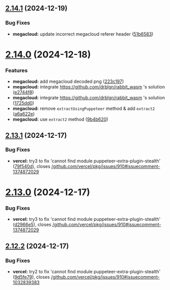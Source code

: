 ## [2.14.1](https://github.com/ghoshRitesh12/aniwatch/compare/v2.14.0...v2.14.1) (2024-12-19)


### Bug Fixes

* **megacloud:** update incorrect megacloud referer header ([51b6583](https://github.com/ghoshRitesh12/aniwatch/commit/51b658305519ddd4786b752c10cb7e80025bca86))



# [2.14.0](https://github.com/ghoshRitesh12/aniwatch/compare/v2.13.1...v2.14.0) (2024-12-18)


### Features

* **megacloud:** add megacloud decoded png ([223c197](https://github.com/ghoshRitesh12/aniwatch/commit/223c197d8467b8e3605be5b69f02883b5c20d98d))
* **megacloud:** integrate https://github.com/drblgn/rabbit_wasm 's solution ([e2744f8](https://github.com/ghoshRitesh12/aniwatch/commit/e2744f8fe7107f2395a826802d89dd3488d3369f))
* **megacloud:** integrate https://github.com/drblgn/rabbit_wasm 's solution ([1725dd0](https://github.com/ghoshRitesh12/aniwatch/commit/1725dd04ce479b6a3bdc3ef9ffe3a6bf4ffa26c1))
* **megacloud:** remove `extractUsingPuppeteer` method & add `extract2` ([a6a622e](https://github.com/ghoshRitesh12/aniwatch/commit/a6a622e0cdbadcb80cd96abd12e04f9b71039728))
* **megacloud:** use `extract2` method ([9b4b620](https://github.com/ghoshRitesh12/aniwatch/commit/9b4b6206218ae712966ea25eea2c4596197888e5))



## [2.13.1](https://github.com/ghoshRitesh12/aniwatch/compare/v2.13.0...v2.13.1) (2024-12-17)


### Bug Fixes

* **vercel:** try3 to fix 'cannot find module puppeteer-extra-plugin-stealth' ([79f540d](https://github.com/ghoshRitesh12/aniwatch/commit/79f540d719c2ee8398f338f2e0d6aa10315e73ea)), closes [/github.com/vercel/pkg/issues/910#issuecomment-1374872029](https://github.com//github.com/vercel/pkg/issues/910/issues/issuecomment-1374872029)



# [2.13.0](https://github.com/ghoshRitesh12/aniwatch/compare/v2.12.2...v2.13.0) (2024-12-17)


### Bug Fixes

* **vercel:** try3 to fix 'cannot find module puppeteer-extra-plugin-stealth' ([d2966e5](https://github.com/ghoshRitesh12/aniwatch/commit/d2966e5e5d3509ff7108cf4a2136ccf7846c1427)), closes [/github.com/vercel/pkg/issues/910#issuecomment-1374872029](https://github.com//github.com/vercel/pkg/issues/910/issues/issuecomment-1374872029)



## [2.12.2](https://github.com/ghoshRitesh12/aniwatch/compare/v2.12.1...v2.12.2) (2024-12-17)


### Bug Fixes

* **vercel:** try2 to fix 'cannot find module puppeteer-extra-plugin-stealth' ([9d5fe79](https://github.com/ghoshRitesh12/aniwatch/commit/9d5fe795475a4405bd072d44e5de9f013e3b13a8)), closes [/github.com/vercel/pkg/issues/910#issuecomment-1032839383](https://github.com//github.com/vercel/pkg/issues/910/issues/issuecomment-1032839383)



